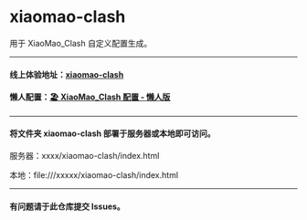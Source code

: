 # xiaomao-clash

用于 XiaoMao_Clash 自定义配置生成。

---

#### 线上体验地址：[xiaomao-clash](https://static-mp-4c1955c1-4e3f-4ed7-9f2b-ea2165e28195.next.bspapp.com/xiaomao-clash/index.html#/)

#### 懒人配置：[🏖 **XiaoMao_Clash 配置 - 懒人版**](https://raw.githubusercontent.com/xiaomaoJT/clash/main/yaml/Clash_XiaoMao.yaml)

---

#### 将文件夹 xiaomao-clash 部署于服务器或本地即可访问。

服务器：xxxx/xiaomao-clash/index.html

本地：file:///xxxxx/xiaomao-clash/index.html

---

#### 有问题请于此仓库提交 Issues。
